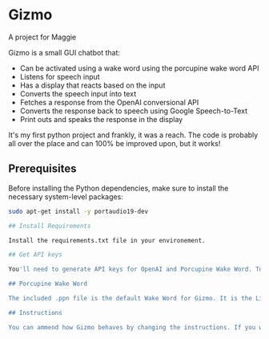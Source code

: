 # Gizmo

A project for Maggie

Gizmo is a small GUI chatbot that:

- Can be activated using a wake word using the porcupine wake word API
- Listens for speech input
- Has a display that reacts based on the input
- Converts the speech input into text
- Fetches a response from the OpenAI conversional API
- Converts the response back to speech using Google Speech-to-Text
- Print outs and speaks the response in the display

It's my first python project and frankly, it was a reach. The code is probably all over the place and can 100% be improved upon, but it works!

## Prerequisites

Before installing the Python dependencies, make sure to install the necessary system-level packages:

```bash
sudo apt-get install -y portaudio19-dev

## Install Requirements

Install the requirements.txt file in your environement.

## Get API keys

You'll need to generate API keys for OpenAI and Porcupine Wake Word. To do this, make an account with them and follow their instructions, then update them in the Gizmo.py file.

## Porcupine Wake Word

The included .ppn file is the default Wake Word for Gizmo. It is the Linux version. You can generate any Wake Word with a Porcupine account for whatever specific operating system you are on.

## Instructions

You can ammend how Gizmo behaves by changing the instructions. If you want him to be able to tell the time, I'd leave the first instrcution "if you are asked a question about the time, respond with [current time] - it's clunky but it works.

